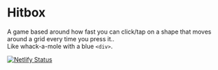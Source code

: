 # Hitbox

A game based around how fast you can click/tap on a shape that moves around a grid every time you press it..<br />Like whack-a-mole with a blue `<div>`.

[![Netlify Status](https://api.netlify.com/api/v1/badges/ca641ae7-9375-4c32-ae86-835ba0632f97/deploy-status)](https://app.netlify.com/sites/kind-austin-4bbc89/deploys)

